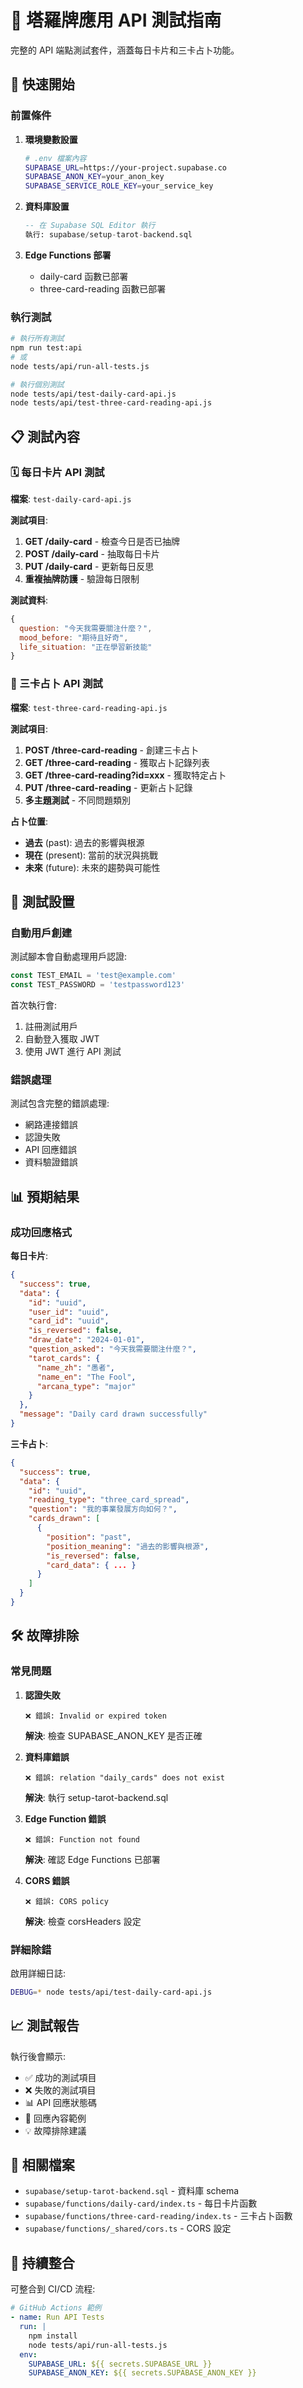 # 🧪 塔羅牌應用 API 測試指南

完整的 API 端點測試套件，涵蓋每日卡片和三卡占卜功能。

## 🚀 快速開始

### 前置條件

1. **環境變數設置**
   ```bash
   # .env 檔案內容
   SUPABASE_URL=https://your-project.supabase.co
   SUPABASE_ANON_KEY=your_anon_key
   SUPABASE_SERVICE_ROLE_KEY=your_service_key
   ```

2. **資料庫設置**
   ```sql
   -- 在 Supabase SQL Editor 執行
   執行: supabase/setup-tarot-backend.sql
   ```

3. **Edge Functions 部署**
   - daily-card 函數已部署
   - three-card-reading 函數已部署

### 執行測試

```bash
# 執行所有測試
npm run test:api
# 或
node tests/api/run-all-tests.js

# 執行個別測試
node tests/api/test-daily-card-api.js
node tests/api/test-three-card-reading-api.js
```

## 📋 測試內容

### 🗓️ 每日卡片 API 測試

**檔案**: `test-daily-card-api.js`

**測試項目**:
1. **GET /daily-card** - 檢查今日是否已抽牌
2. **POST /daily-card** - 抽取每日卡片
3. **PUT /daily-card** - 更新每日反思
4. **重複抽牌防護** - 驗證每日限制

**測試資料**:
```javascript
{
  question: "今天我需要關注什麼？",
  mood_before: "期待且好奇",
  life_situation: "正在學習新技能"
}
```

### 🔮 三卡占卜 API 測試

**檔案**: `test-three-card-reading-api.js`

**測試項目**:
1. **POST /three-card-reading** - 創建三卡占卜
2. **GET /three-card-reading** - 獲取占卜記錄列表
3. **GET /three-card-reading?id=xxx** - 獲取特定占卜
4. **PUT /three-card-reading** - 更新占卜記錄
5. **多主題測試** - 不同問題類別

**占卜位置**:
- **過去** (past): 過去的影響與根源
- **現在** (present): 當前的狀況與挑戰
- **未來** (future): 未來的趨勢與可能性

## 🔧 測試設置

### 自動用戶創建

測試腳本會自動處理用戶認證:
```javascript
const TEST_EMAIL = 'test@example.com'
const TEST_PASSWORD = 'testpassword123'
```

首次執行會:
1. 註冊測試用戶
2. 自動登入獲取 JWT
3. 使用 JWT 進行 API 測試

### 錯誤處理

測試包含完整的錯誤處理:
- 網路連接錯誤
- 認證失敗
- API 回應錯誤
- 資料驗證錯誤

## 📊 預期結果

### 成功回應格式

**每日卡片**:
```json
{
  "success": true,
  "data": {
    "id": "uuid",
    "user_id": "uuid",
    "card_id": "uuid",
    "is_reversed": false,
    "draw_date": "2024-01-01",
    "question_asked": "今天我需要關注什麼？",
    "tarot_cards": {
      "name_zh": "愚者",
      "name_en": "The Fool",
      "arcana_type": "major"
    }
  },
  "message": "Daily card drawn successfully"
}
```

**三卡占卜**:
```json
{
  "success": true,
  "data": {
    "id": "uuid",
    "reading_type": "three_card_spread",
    "question": "我的事業發展方向如何？",
    "cards_drawn": [
      {
        "position": "past",
        "position_meaning": "過去的影響與根源",
        "is_reversed": false,
        "card_data": { ... }
      }
    ]
  }
}
```

## 🛠️ 故障排除

### 常見問題

1. **認證失敗**
   ```
   ❌ 錯誤: Invalid or expired token
   ```
   **解決**: 檢查 SUPABASE_ANON_KEY 是否正確

2. **資料庫錯誤**
   ```
   ❌ 錯誤: relation "daily_cards" does not exist
   ```
   **解決**: 執行 setup-tarot-backend.sql

3. **Edge Function 錯誤**
   ```
   ❌ 錯誤: Function not found
   ```
   **解決**: 確認 Edge Functions 已部署

4. **CORS 錯誤**
   ```
   ❌ 錯誤: CORS policy
   ```
   **解決**: 檢查 corsHeaders 設定

### 詳細除錯

啟用詳細日誌:
```bash
DEBUG=* node tests/api/test-daily-card-api.js
```

## 📈 測試報告

執行後會顯示:
- ✅ 成功的測試項目
- ❌ 失敗的測試項目
- 📊 API 回應狀態碼
- 📄 回應內容範例
- 💡 故障排除建議

## 🔗 相關檔案

- `supabase/setup-tarot-backend.sql` - 資料庫 schema
- `supabase/functions/daily-card/index.ts` - 每日卡片函數
- `supabase/functions/three-card-reading/index.ts` - 三卡占卜函數
- `supabase/functions/_shared/cors.ts` - CORS 設定

## 🎯 持續整合

可整合到 CI/CD 流程:
```yaml
# GitHub Actions 範例
- name: Run API Tests
  run: |
    npm install
    node tests/api/run-all-tests.js
  env:
    SUPABASE_URL: ${{ secrets.SUPABASE_URL }}
    SUPABASE_ANON_KEY: ${{ secrets.SUPABASE_ANON_KEY }}
```